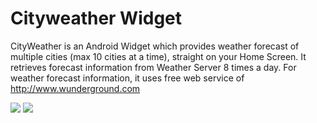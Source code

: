 # Cityweather Widget
CityWeather is an Android Widget which provides weather forecast of multiple cities (max 10 cities at a time), straight on your Home Screen. It retrieves forecast information from Weather Server 8 times a day. For weather forecast information, it uses free web service of http://www.wunderground.com 
<p>
<img src="http://2.bp.blogspot.com/_mhgiYRZFA5A/TBXfxfsVQ3I/AAAAAAAAAEQ/o_BcqMPzLII/s320/CityWeather.png">
<img src="http://1.bp.blogspot.com/_mhgiYRZFA5A/TDLE91-96mI/AAAAAAAAAEg/XWYOEYPLpec/s320/weekly_forecast.png">
